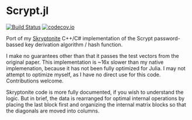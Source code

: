 # Scrypt.jl

[![Build Status](https://travis-ci.org/BioTurboNick/Scrypt.jl.svg?branch=master)](https://travis-ci.org/BioTurboNick/Scrypt.jl)
[![codecov.io](https://codecov.io/github/BioTurboNick/Scrypt.jl/coverage.svg?branch=master)](https://codecov.io/github/BioTurboNick/Scrypt.jl?branch=master)

Port of my [Skryptonite](https://github.com/BioTurboNick/Skryptonite) C++/C# implementation of the Scrypt password-bassed key derivation algorithm / hash function.

I make no guarantees other than that it passes the test vectors from the original paper. This implementation is ~16x slower than my native implemenation, because it has not been fully optimized for Julia. I may not attempt to optimize myself, as I have no direct use for this code. Contributions welcome.

Skryptonite code is more fully documented, if you wish to understand the logic. But in brief, the data is rearranged for optimal internal operations by placing the last block first and organizing the internal matrix blocks so that the diagonals are moved into columns.
